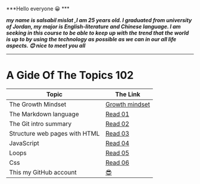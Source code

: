 ***Hello everyone 😀 ***

***my name is salsabil mislat ,I am 25 years old. I graduated from university of Jordan, my major is English-literature and Chinese language. 
I am seeking in this course to be able to keep up with the trend that the world is up to by using the technology as possible as we can in our all life aspects.
😊
nice to meet you all*** 

__________________

# A Gide Of The Topics 102


| Topic      | The Link |
| ----------- | ----------- |
| The Growth Mindset      | [Growth mindset](https://salsabilmislat.github.io/reading-notes/growthmindset)       |
| The Markdown language   | [Read 01](https://salsabilmislat.github.io/reading-notes/Read01)       |
| The Git intro summary | [Read 02](https://salsabilmislat.github.io/reading-notes/Read02) |
| Structure web pages with HTML | [Read 03](https://salsabilmislat.github.io/reading-notes/Read03) |
| JavaScript | [Read 04](https://salsabilmislat.github.io/reading-notes/Read04) | 
| Loops | [Read 05](https://salsabilmislat.github.io/reading-notes/Read05) | 
| Css | [Read 06](https://salsabilmislat.github.io/reading-notes/Read06) | 
| This my GitHub account |[ 😎 ](https://github.com/salsabilmislat)  |